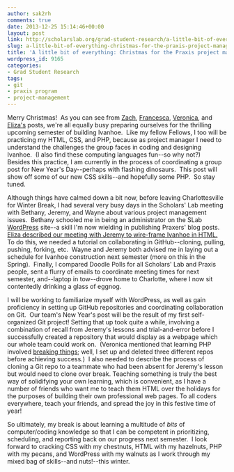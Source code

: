 ```yaml
---
author: sak2rh
comments: true
date: 2013-12-25 15:14:46+00:00
layout: post
link: http://scholarslab.org/grad-student-research/a-little-bit-of-everything-christmas-for-the-praxis-project-manager/
slug: a-little-bit-of-everything-christmas-for-the-praxis-project-manager
title: 'A little bit of everything: Christmas for the Praxis project manager'
wordpress_id: 9165
categories:
- Grad Student Research
tags:
- git
- praxis program
- project-management
---
```


Merry Christmas!  As you can see from [Zach](http://www.scholarslab.org/digital-humanities/lessons-for-christmas-a-sawzall-solves-all/), [Francesca](http://www.scholarslab.org/grad-student-research/we-wish-you-a-merry-cssmas/), [Veronica](http://www.scholarslab.org/grad-student-research/breaking-things-over-winter-break/), and [Eliza's](http://www.scholarslab.org/grad-student-research/praxis-holidays/) posts, we're all equally busy preparing ourselves for the thrilling upcoming semester of building Ivanhoe.  Like my fellow Fellows, I too will be practicing my HTML, CSS, and PHP, because as project manager I need to understand the challenges the group faces in coding and designing Ivanhoe.  (I also find these computing languages fun--so why not?)  Besides this practice, I am currently in the process of coordinating a group post for New Year's Day--perhaps with flashing dinosaurs.  This post will show off some of our new CSS skills--and hopefully some PHP.  So stay tuned.

Although things have calmed down a bit now, before leaving Charlottesville for Winter Break, I had several very busy days in the Scholars' Lab meeting with Bethany, Jeremy, and Wayne about various project management issues.  Bethany schooled me in being an administrator on the SLab [WordPress](http://wordpress.org/) site--a skill I'm now wielding in publishing Praxers' blog posts.  [Eliza described our meeting with Jeremy to wire-frame Ivanhoe in HTML.](http://www.scholarslab.org/grad-student-research/praxis-holidays/)  To do this, we needed a tutorial on collaborating in GitHub--cloning, pulling, pushing, forking, etc.  Wayne and Jeremy both advised me in laying out a schedule for Ivanhoe construction next semester (more on this in the Spring).  Finally, I compared Doodle Polls for all Scholars' Lab and Praxis people, sent a flurry of emails to coordinate meeting times for next semester, and--laptop in tow--drove home to Charlotte, where I now sit contentedly drinking a glass of eggnog.

I will be working to familiarize myself with WordPress, as well as gain proficiency in setting up GitHub repositories and coordinating collaboration on Git.  Our team's New Year's post will be the result of my first self-organized Git project! Setting that up took quite a while, involving a combination of recall from Jeremy's lessons and trial-and-error before I successfully created a repository that would display as a webpage which our whole team could work on.  (Veronica mentioned that learning PHP involved [breaking things](http://www.scholarslab.org/grad-student-research/breaking-things-over-winter-break/); well, I set up and deleted three different repos before achieving success.)  I also needed to describe the process of cloning a Git repo to a teammate who had been absent for Jeremy's lesson but would need to clone over break. Teaching something is truly the best way of solidifying your own learning, which is convenient, as I have a number of friends who want me to teach them HTML over the holidays for the purposes of building their own professional web pages. To all coders everywhere, teach your friends, and spread the joy in this festive time of year!

So ultimately, my break is about learning a multitude of _bits_ of computer/coding knowledge so that I can be competent in prioritizing, scheduling, and reporting back on our progress next semester.  I look forward to cracking CSS with my chestnuts, HTML with my hazelnuts, PHP with my pecans, and WordPress with my walnuts as I work through my mixed bag of skills--and nuts!--this winter.
